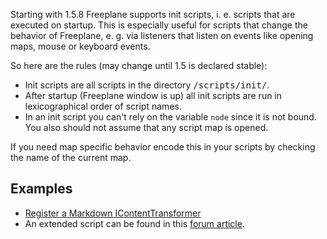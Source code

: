 Starting with 1.5.8 Freeplane supports init scripts, i. e. scripts that are executed on startup. This is especially useful for scripts that change the behavior of Freeplane, e. g. via listeners that listen on events like opening maps, mouse or keyboard events.

So here are the rules (may change until 1.5 is declared stable):

* Init scripts are all scripts in the directory <tt><freeplaneuserdir>/scripts/init/</tt>.
* After startup (Freeplane window is up) all init scripts are run in lexicographical order of script names.
* In an init script you can't rely on the variable <code>node</code> since it is not bound. You also should not assume that any script map is opened.

If you need map specific behavior encode this in your scripts by checking the name of the current map.

## Examples

* [Register a Markdown IContentTransformer](/#/scripting/Scripts_collection  ':ignore')
* An extended script can be found in this [forum article](http://sourceforge.net/p/freeplane/discussion/758437/thread/748f90ad/?limit=25.md).

<!-- ({Category:Script}) -->

